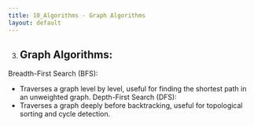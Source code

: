 ```yaml
---
title: 10_Algorithms - Graph Algorithms
layout: default
---
```


3. ## Graph Algorithms:

Breadth-First Search (BFS): 
- Traverses a graph level by level, useful for finding the shortest path in an unweighted graph.
Depth-First Search (DFS): 
- Traverses a graph deeply before backtracking, useful for topological sorting and cycle detection.
